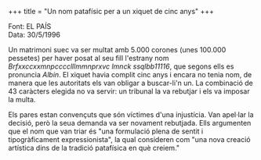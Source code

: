 +++
title = "Un nom patafísic per a un xiquet de cinc anys"
+++

Font: EL PAÍS  
Data: 30/5/1996

Un matrimoni suec va ser multat amb 5.000 corones (unes 100.000 pessetes) per haver posat al seu fill l'estrany nom *Brfxxccxxmnpcccclllmmnprxvc lmnck ssqlbb11116*, que segons ells es pronuncia *Albin*. El xiquet havia complit cinc anys i encara no tenia nom, de manera que les autoritats els van obligar a buscar-li'n un. La combinació de 43 caràcters elegida no va servir: un tribunal la va rebutjar i els va imposar la multa.

Els pares estan convençuts que són víctimes d'una injustícia. Van apel·lar la decisió, però la seua demanda va ser novament rebutjada. Ells argumenten que el nom que van triar és "una formulació plena de sentit i tipogràficament expressionista", la qual consideren com "una nova creació artística dins de la tradició patafísica en què creiem."

